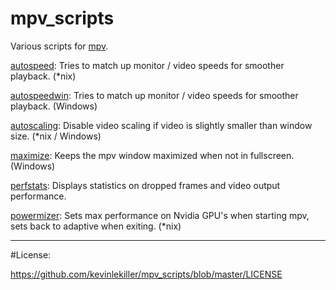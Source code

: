 # mpv_scripts
Various scripts for [mpv](https://mpv.io/).

[autospeed](https://github.com/kevinlekiller/mpv_scripts/tree/master/autospeed/): Tries to match up monitor / video speeds for smoother playback. (*nix)

[autospeedwin](https://github.com/kevinlekiller/mpv_scripts/tree/master/autospeedwin/): Tries to match up monitor / video speeds for smoother playback. (Windows)

[autoscaling](https://github.com/kevinlekiller/mpv_scripts/tree/master/autoscaling/): Disable video scaling if video is slightly smaller than window size. (*nix / Windows)

[maximize](https://github.com/kevinlekiller/mpv_scripts/tree/master/maximize/): Keeps the mpv window maximized when not in fullscreen. (Windows)

[perfstats](https://github.com/kevinlekiller/mpv_scripts/tree/master/perfstats/): Displays statistics on dropped frames and video output performance.

[powermizer](https://github.com/kevinlekiller/mpv_scripts/tree/master/powermizer/): Sets max performance on Nvidia GPU's when starting mpv, sets back to adaptive when exiting. (*nix)

----
#License:

https://github.com/kevinlekiller/mpv_scripts/blob/master/LICENSE
